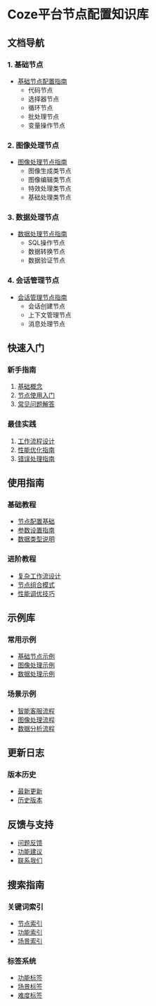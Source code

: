 # Coze平台节点配置知识库

## 文档导航

### 1. 基础节点
- [基础节点配置指南](basic_nodes.md)
  - 代码节点
  - 选择器节点
  - 循环节点
  - 批处理节点
  - 变量操作节点

### 2. 图像处理节点
- [图像处理节点指南](image_nodes.md)
  - 图像生成类节点
  - 图像编辑类节点
  - 特效处理类节点
  - 基础处理类节点

### 3. 数据处理节点
- [数据处理节点指南](data_nodes.md)
  - SQL操作节点
  - 数据转换节点
  - 数据验证节点

### 4. 会话管理节点
- [会话管理节点指南](session_nodes.md)
  - 会话创建节点
  - 上下文管理节点
  - 消息处理节点

## 快速入门

### 新手指南
1. [基础概念](guides/basic_concepts.md)
2. [节点使用入门](guides/getting_started.md)
3. [常见问题解答](guides/faq.md)

### 最佳实践
1. [工作流程设计](guides/workflow_design.md)
2. [性能优化指南](guides/performance_optimization.md)
3. [错误处理指南](guides/error_handling.md)

## 使用指南

### 基础教程
- [节点配置基础](tutorials/node_configuration.md)
- [参数设置指南](tutorials/parameter_settings.md)
- [数据类型说明](tutorials/data_types.md)

### 进阶教程
- [复杂工作流设计](tutorials/advanced_workflow.md)
- [节点组合模式](tutorials/node_patterns.md)
- [性能调优技巧](tutorials/performance_tuning.md)

## 示例库

### 常用示例
- [基础节点示例](examples/basic_examples.md)
- [图像处理示例](examples/image_examples.md)
- [数据处理示例](examples/data_examples.md)

### 场景示例
- [智能客服流程](examples/customer_service.md)
- [图像处理流程](examples/image_processing.md)
- [数据分析流程](examples/data_analysis.md)

## 更新日志

### 版本历史
- [最新更新](changelog/latest.md)
- [历史版本](changelog/history.md)

## 反馈与支持
- [问题反馈](support/issues.md)
- [功能建议](support/suggestions.md)
- [联系我们](support/contact.md)

## 搜索指南

### 关键词索引
- [节点索引](indexes/node_index.md)
- [功能索引](indexes/feature_index.md)
- [场景索引](indexes/scenario_index.md)

### 标签系统
- [功能标签](tags/feature_tags.md)
- [场景标签](tags/scenario_tags.md)
- [难度标签](tags/difficulty_tags.md) 